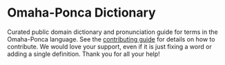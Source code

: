 
# Omaha-Ponca Dictionary

Curated public domain dictionary and pronunciation guide for terms in the Omaha-Ponca language. See the [contributing guide](https://github.com/drumworkteam/term/blob/make/.github/contributing.md) for details on how to contribute. We would love your support, even if it is just fixing a word or adding a single definition. Thank you for all your help!